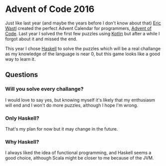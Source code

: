# Advent of Code 2016

Just like last year (and maybe the years before I don't know about that) [Eric Wastl](http://was.tl/) created 
the perfect Advent Calendar for programmers, [Advent of Code](http://adventofcode.com/). Last year I solved 
the first few puzzles using [Kotlin](https://kotlinlang.org/) but after a while I forgot about it and missed the end. 

This year I chose [Haskell](https://www.haskell.org/) to solve the puzzles which will be a real challange as my 
knowledge of the language is near 0, but this game looks like a good way to learn it.

## Questions
### Will you solve every challange?
I would love to say yes, but knowing myself it's likely that my enthusiasm will end and I won't do more puzzles, although I
hope I'm wrong.

### Only Haskell?
That's my plan for now but it may change in the future.

### Why Haskell?
I always liked the idea of functional programming, and Haskell seems a good choice, although Scala might be closer to
me because of the JVM.
